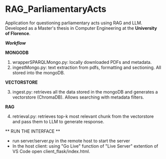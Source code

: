 # RAG_ParliamentaryActs

Application for questioning parliamentary acts using RAG and LLM. Developed as a Master's thesis in Computer Engineering at the **University of Florence**.

***Workflow***

**MONGODB**

1. wrapperSPARQLMongo.py: locally downloaded PDFs and metadata.
2. ingestMongo.py: text extraction from pdfs, formatting and sectioning. All stored into the mongoDB.

**VECTORSTORE**

3.  ingest.py: retrieves all the data stored in the mongoDB and generates a vectorstore (ChromaDB). Allows searching with metadata filters.

**RAG**

4. retrieval.py: retrieves top-k most relevant chunk from the vectorstore and pass them to LLM to generate response.

** RUN THE INTERFACE **
- run server/server.py in the remote host to start the server
- In the host client: using "Go Live" function of "Live Server" extention of VS Code open client_flask/index.html. 

